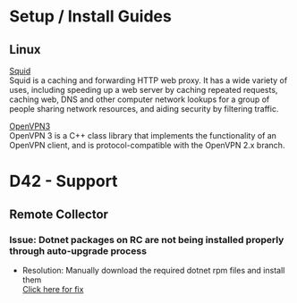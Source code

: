 # Setup / Install Guides
## Linux
[Squid](docs-md/Squid.md)\
Squid is a caching and forwarding HTTP web proxy. It has a wide variety of uses, including speeding up a web server by caching repeated requests, caching web, DNS and other computer network lookups for a group of people sharing network resources, and aiding security by filtering traffic.

[OpenVPN3](docs-md/OpenVPN3)\
OpenVPN 3 is a C++ class library that implements the functionality of an OpenVPN client, and is protocol-compatible with the OpenVPN 2.x branch.

# D42 - Support
## Remote Collector

### Issue: Dotnet packages on RC are not being installed properly through auto-upgrade process
- Resolution: Manually download the required dotnet rpm files and install them\
[Click here for fix](docs-md/Fix_RC_Dotnet)
